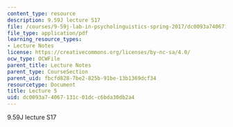 ```yaml
---
content_type: resource
description: 9.59J lecture S17
file: /courses/9-59j-lab-in-psycholinguistics-spring-2017/dc0093a74067131c01dcc6bda30db2a4_MIT9_59jS17_lec5.pdf
file_type: application/pdf
learning_resource_types:
- Lecture Notes
license: https://creativecommons.org/licenses/by-nc-sa/4.0/
ocw_type: OCWFile
parent_title: Lecture Notes
parent_type: CourseSection
parent_uid: fbcfd828-7be2-825b-91be-13b1369dcf34
resourcetype: Document
title: Lecture 5
uid: dc0093a7-4067-131c-01dc-c6bda30db2a4
---
```

9.59J lecture S17